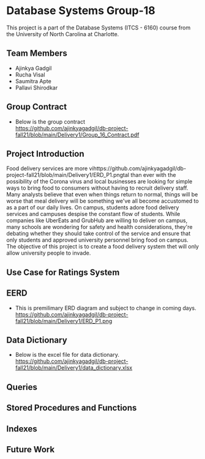 # Database Systems Group-18
This project is a part of the Database Systems (ITCS - 6160) course from the University of North Carolina at Charlotte.

## Team Members
* Ajinkya Gadgil
* Rucha Visal
* Saumitra Apte
* Pallavi Shirodkar

## Group Contract
- Below is the group contract <br/>
https://github.com/ajinkyagadgil/db-project-fall21/blob/main/Delivery1/Group_16_Contract.pdf

## Project Introduction
Food delivery services are more vihttps://github.com/ajinkyagadgil/db-project-fall21/blob/main/Delivery1/ERD_P1.pngtal than ever with the possibility of the Corona virus and local businesses are looking for simple ways to bring food to consumers without having to recruit delivery staff. Many analysts believe that even when things return to normal, things will be worse that meal delivery will be something we've all become accustomed to as a part of our daily lives. On campus, students adore food delivery services and campuses despise the constant flow of students. While companies like UberEats and GrubHub are willing to deliver on campus, many schools are wondering for safety and health considerations, they're debating whether they should take control of the service and ensure that only students and approved university personnel bring food on campus. The objective of this project is to create a food delivery system thet will only allow university people to invade.

## Use Case for Ratings System

## EERD
- This is premilimary ERD diagram and subject to change in coming days. <br/>
https://github.com/ajinkyagadgil/db-project-fall21/blob/main/Delivery1/ERD_P1.png

## Data Dictionary
- Below is the excel file for data dictionary. <br/>
https://github.com/ajinkyagadgil/db-project-fall21/blob/main/Delivery1/data_dictionary.xlsx

## Queries

## Stored Procedures and Functions

## Indexes

## Future Work
